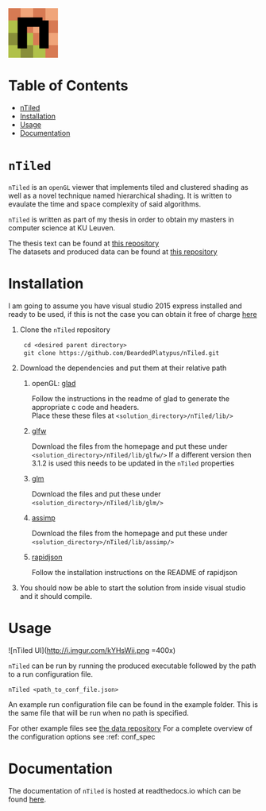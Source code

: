 <img src="https://github.com/BeardedPlatypus/nTiled/blob/master/nTiled_icon.png?raw=true" alt="nTiled" title="nTiled" align="center" height=100px />

# Table of Contents
- [nTiled](#ntiled)
- [Installation](#installation)
- [Usage](#usage)
- [Documentation](#documentation)

# `nTiled`

`nTiled` is an `openGL` viewer that implements tiled and clustered shading as
well as a novel technique named hierarchical shading. It is written to evaulate
the time and space complexity of said algorithms.  

`nTiled` is written as part of my thesis in order to obtain my masters in
computer science at KU Leuven.  

The thesis text can be found at [this repository](https://github.com/BeardedPlatypus/thesis-latex)  
The datasets and produced data can be found at [this repository](https://github.com/BeardedPlatypus/thesis-data-suite)  


# Installation

I am going to assume you have visual studio 2015 express installed and ready
to be used, if this is not the case you can obtain it free of charge
[here](https://www.visualstudio.com/downloads/)

1. Clone the `nTiled` repository  

        cd <desired parent directory>
        git clone https://github.com/BeardedPlatypus/nTiled.git
      
2. Download the dependencies and put them at their relative path
   1. openGL: [glad](https://github.com/Dav1dde/glad)  
   
      Follow the instructions in the readme of glad to generate the
      appropriate c code and headers.  
      Place these these files at `<solution_directory>/nTiled/lib/>`   
      
   2. [glfw](http://www.glfw.org)  
   
      Download the files from the homepage and put these under
      `<solution_directory>/nTiled/lib/glfw/>`
      If a different version then 3.1.2 is used this needs to be
      updated in the `nTiled` properties  
      
   3. [glm](https://github.com/g-truc/glm/releases)  
   
      Download the files and put these under
      `<solution_directory>/nTiled/lib/glm/>`  
      
   4. [assimp](http://www.assimp.org)  
   
      Download the files from the homepage and put these under
      `<solution_directory>/nTiled/lib/assimp/>`  
      
   5. [rapidjson](https://github.com/miloyip/rapidjson)  
   
      Follow the installation instructions on the README of rapidjson  

3. You should now be able to start the solution from inside visual studio
   and it should compile.  


# Usage

![nTiled UI](http://i.imgur.com/kYHsWii.png =400x)

`nTiled` can be run by running the produced executable followed by
the path to a run configuration file.

    nTiled <path_to_conf_file.json>

An example run configuration file can be found in the example folder.
This is the same file that will be run when no path is specified.

For other example files see [the data repository](https://github.com/BeardedPlatypus/thesis-data-suite)
For a complete overview of the configuration options see :ref: conf_spec


# Documentation

The documentation of `nTiled` is hosted at readthedocs.io which can be found 
[here](www.readthedocs.io).

